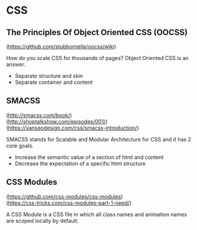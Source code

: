 # CSS

## The Principles Of Object Oriented CSS (OOCSS)
(https://github.com/stubbornella/oocss/wiki)

How do you scale CSS for thousands of pages? Object Oriented CSS is an answer.
- Separate structure and skin
- Separate container and content

## SMACSS
(http://smacss.com/book/)  
(http://shoptalkshow.com/episodes/001/)  
(https://vanseodesign.com/css/smacss-introduction/)

SMACSS stands for Scalable and Modular Architecture for CSS and it has 2 core goals.
- Increase the semantic value of a section of html and content
- Decrease the expectation of a specific html structure

## CSS Modules
(https://github.com/css-modules/css-modules)  
(https://css-tricks.com/css-modules-part-1-need/)

A CSS Module is a CSS file in which all class names and animation names are scoped locally by default.

